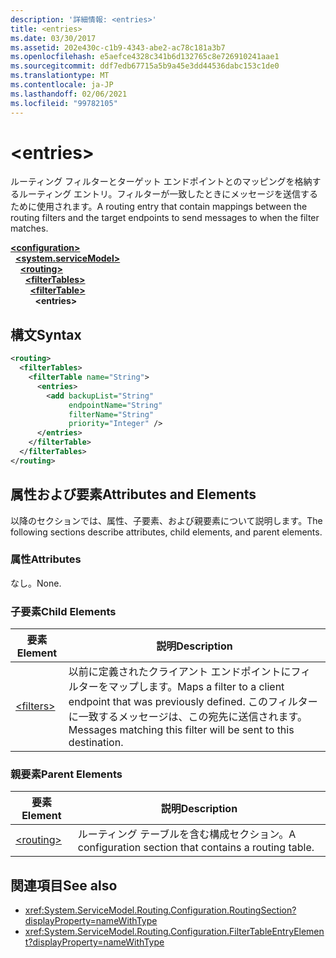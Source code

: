 ```yaml
---
description: '詳細情報: <entries>'
title: <entries>
ms.date: 03/30/2017
ms.assetid: 202e430c-c1b9-4343-abe2-ac78c181a3b7
ms.openlocfilehash: e5aefce4328c341b6d132765c8e726910241aae1
ms.sourcegitcommit: ddf7edb67715a5b9a45e3dd44536dabc153c1de0
ms.translationtype: MT
ms.contentlocale: ja-JP
ms.lasthandoff: 02/06/2021
ms.locfileid: "99782105"
---
```

# \<entries>

<span data-ttu-id="37306-102">ルーティング フィルターとターゲット エンドポイントとのマッピングを格納するルーティング エントリ。フィルターが一致したときにメッセージを送信するために使用されます。</span><span class="sxs-lookup"><span data-stu-id="37306-102">A routing entry that contain mappings between the routing filters and the target endpoints to send messages to when the filter matches.</span></span>  
  
[**\<configuration>**](../configuration-element.md)\
&nbsp;&nbsp;[**\<system.serviceModel>**](system-servicemodel.md)\
&nbsp;&nbsp;&nbsp;&nbsp;[**\<routing>**](routing.md)\
&nbsp;&nbsp;&nbsp;&nbsp;&nbsp;&nbsp;[**\<filterTables>**](filtertables.md)\
&nbsp;&nbsp;&nbsp;&nbsp;&nbsp;&nbsp;&nbsp;&nbsp;[**\<filterTable>**](filtertable.md)\
&nbsp;&nbsp;&nbsp;&nbsp;&nbsp;&nbsp;&nbsp;&nbsp;&nbsp;&nbsp;**\<entries>**  
  
## <a name="syntax"></a><span data-ttu-id="37306-103">構文</span><span class="sxs-lookup"><span data-stu-id="37306-103">Syntax</span></span>  
  
```xml  
<routing>
  <filterTables>
    <filterTable name="String">
      <entries>
        <add backupList="String"
             endpointName="String"
             filterName="String"
             priority="Integer" />
      </entries>
    </filterTable>
  </filterTables>
</routing>
```  
  
## <a name="attributes-and-elements"></a><span data-ttu-id="37306-104">属性および要素</span><span class="sxs-lookup"><span data-stu-id="37306-104">Attributes and Elements</span></span>  

 <span data-ttu-id="37306-105">以降のセクションでは、属性、子要素、および親要素について説明します。</span><span class="sxs-lookup"><span data-stu-id="37306-105">The following sections describe attributes, child elements, and parent elements.</span></span>  
  
### <a name="attributes"></a><span data-ttu-id="37306-106">属性</span><span class="sxs-lookup"><span data-stu-id="37306-106">Attributes</span></span>  

 <span data-ttu-id="37306-107">なし。</span><span class="sxs-lookup"><span data-stu-id="37306-107">None.</span></span>  
  
### <a name="child-elements"></a><span data-ttu-id="37306-108">子要素</span><span class="sxs-lookup"><span data-stu-id="37306-108">Child Elements</span></span>  
  
|<span data-ttu-id="37306-109">要素</span><span class="sxs-lookup"><span data-stu-id="37306-109">Element</span></span>|<span data-ttu-id="37306-110">説明</span><span class="sxs-lookup"><span data-stu-id="37306-110">Description</span></span>|  
|-------------|-----------------|  
|[\<filters>](filters-of-routing.md)|<span data-ttu-id="37306-111">以前に定義されたクライアント エンドポイントにフィルターをマップします。</span><span class="sxs-lookup"><span data-stu-id="37306-111">Maps a filter to a client endpoint that was previously defined.</span></span> <span data-ttu-id="37306-112">このフィルターに一致するメッセージは、この宛先に送信されます。</span><span class="sxs-lookup"><span data-stu-id="37306-112">Messages matching this filter will be sent to this destination.</span></span>|  
  
### <a name="parent-elements"></a><span data-ttu-id="37306-113">親要素</span><span class="sxs-lookup"><span data-stu-id="37306-113">Parent Elements</span></span>  
  
|<span data-ttu-id="37306-114">要素</span><span class="sxs-lookup"><span data-stu-id="37306-114">Element</span></span>|<span data-ttu-id="37306-115">説明</span><span class="sxs-lookup"><span data-stu-id="37306-115">Description</span></span>|  
|-------------|-----------------|  
|[\<routing>](routing.md)|<span data-ttu-id="37306-116">ルーティング テーブルを含む構成セクション。</span><span class="sxs-lookup"><span data-stu-id="37306-116">A configuration section that contains a routing table.</span></span>|  
  
## <a name="see-also"></a><span data-ttu-id="37306-117">関連項目</span><span class="sxs-lookup"><span data-stu-id="37306-117">See also</span></span>

- <xref:System.ServiceModel.Routing.Configuration.RoutingSection?displayProperty=nameWithType>
- <xref:System.ServiceModel.Routing.Configuration.FilterTableEntryElement?displayProperty=nameWithType>
